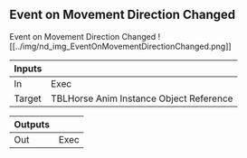 ## Event on Movement Direction Changed
Event on Movement Direction Changed
![[../img/nd_img_EventOnMovementDirectionChanged.png]]

|Inputs||
|--|--|
| In | Exec |
| Target | TBLHorse Anim Instance Object Reference |

|Outputs||
|--|--|
| Out | Exec |
